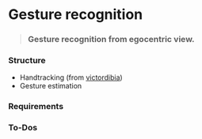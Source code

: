 # Gesture recognition
> ### Gesture recognition from egocentric view.

### Structure
* Handtracking (from [victordibia](https://github.com/victordibia/handtracking))
* Gesture estimation

### Requirements

### To-Dos